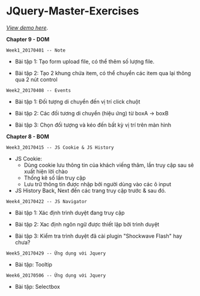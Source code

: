 JQuery-Master-Exercises 
====
[*View demo here*](http://hungvo2017.freevnn.com).

**Chapter 9 - DOM**

`Week1_20170401 -- Note`

- Bài tập 1: 
Tạo form upload file, có thể thêm số lượng file.

- Bài tập 2:
Tạo 2 khung chứa item, có thể chuyển các item qua lại thông qua 2 nút control

`Week2_20170408 -- Events` 

- Bài tập 1:
Đối tượng di chuyển đến vị trí click chuột

- Bài tập 2:
Các đối tương di chuyển (hiệu ứng) từ boxA -> boxB

- Bài tập 3: 
Chọn đối tượng và kéo đến bất kỳ vị trí trên màn hình

**Chapter 8 - BOM**

`Week3_20170415 -- JS Cookie & JS History`

- JS Cookie: 
	- Dùng cookie lưu thông tin của khách viếng thăm, lần truy cập sau sẽ xuất hiện lời chào
	- Thống kê số lần truy cập
	- Lưu trữ thông tin được nhập bởi người dùng vào các ô input
- JS History
	Back, Next đến các trang truy cập trước & sau đó.

`Week4_20170422 -- JS Navigator`

- Bài tập 1:
Xác định trình duyệt đang truy cập

- Bài tập 2:
Xac định ngôn ngữ được thiết lập bởi trình duyệt

- Bài tập 3: 
Kiểm tra trình duyệt đã cài plugin "Shockwave Flash" hay chưa?

`Week5_20170429 -- Ứng dụng với Jquery`

- Bài tập: Tooltip

`Week6_20170506 -- Ứng dụng với Jquery`
- Bài tập: Selectbox



